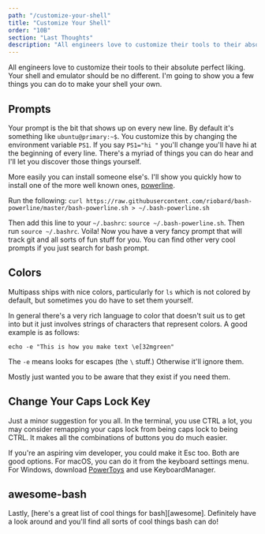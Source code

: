 ```yaml
---
path: "/customize-your-shell"
title: "Customize Your Shell"
order: "10B"
section: "Last Thoughts"
description: "All engineers love to customize their tools to their absolute perfect liking. Their shells should be no different. Brian shows how to do a few things to make customize bash."
---
```

 
All engineers love to customize their tools to their absolute perfect liking. Your shell and emulator should be no different. I'm going to show you a few things you can do to make your shell your own.

## Prompts

Your prompt is the bit that shows up on every new line. By default it's something like `ubuntu@primary:~$`. You customize this by changing the environment variable `PS1`. If you say `PS1="hi "` you'll change you'll have hi at the beginning of every line. There's a myriad of things you can do hear and I'll let you discover those things yourself.

More easily you can install someone else's. I'll show you quickly how to install one of the more well known ones, [powerline][powerline].

Run the following: `curl https://raw.githubusercontent.com/riobard/bash-powerline/master/bash-powerline.sh > ~/.bash-powerline.sh`

Then add this line to your `~/.bashrc`: `source ~/.bash-powerline.sh`. Then run `source ~/.bashrc`. Voila! Now you have a very fancy prompt that will track git and all sorts of fun stuff for you. You can find other very cool prompts if you just search for bash prompt.

## Colors

Multipass ships with nice colors, particularly for `ls` which is not colored by default, but sometimes you do have to set them yourself.

In general there's a very rich language to color that doesn't suit us to get into but it just involves strings of characters that represent colors. A good example is as follows:

```
echo -e "This is how you make text \e[32mgreen"
```

The `-e` means looks for escapes (the `\` stuff.) Otherwise it'll ignore them.

Mostly just wanted you to be aware that they exist if you need them.

## Change Your Caps Lock Key

Just a minor suggestion for you all. In the terminal, you use CTRL a lot, you may consider remapping your caps lock from being caps lock to being CTRL. It makes all the combinations of buttons you do much easier.

If you're an aspiring vim developer, you could make it Esc too. Both are good options. For macOS, you can do it from the keyboard settings menu. For Windows, download [PowerToys][pt] and use KeyboardManager.

## awesome-bash

Lastly, [here's a great list of cool things for bash][awesome]. Definitely have a look around and you'll find all sorts of cool things bash can do!

[powerline]: https://github.com/riobard/bash-powerline
[bash]: https://github.com/awesome-lists/awesome-bash
[pt]: https://github.com/microsoft/PowerToys#keyboard-manager
